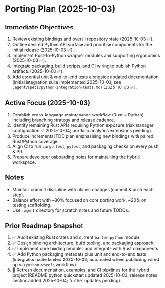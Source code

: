 # Porting Plan (2025-10-03)

## Immediate Objectives
1. Review existing bindings and overall repository state (2025-10-03 ✅).
2. Outline desired Python API surface and prioritise components for the initial release (2025-10-03 ✅).
3. Implement Rust-to-Python wrapper modules and supporting ergonomics (2025-10-03 ✅).
4. Integrate packaging, build scripts, and CI wiring to publish Python artifacts (2025-10-03 ✅).
5. Add essential unit & end-to-end tests alongside updated documentation (initial integration
   suite implemented 2025-10-03; see `.agent/specs/python-integration-tests.md`) (2025-10-03 ✅).

## Active Focus (2025-10-03)
1. Establish cross-language maintenance workflow (Rust + Python) including branching strategy and release cadence.
2. Identify remaining Rust APIs requiring Python exposure (risk manager configuration ✅ 2025-10-04; portfolio analytics extensions pending).
3. Produce incremental TDD plan emphasising new bindings with paired Rust/Python coverage.
4. Align CI to run `cargo test`, `pytest`, and packaging checks on every push & PR.
5. Prepare developer onboarding notes for maintaining the hybrid workspace.

## Notes
- Maintain commit discipline with atomic changes (commit & push each step).
- Balance effort with ~80% focused on core porting work, ~20% on testing scaffolding.
- Use `.agent` directory for scratch notes and future TODOs.

## Prior Roadmap Snapshot
1. ✅ Audit existing Rust crates and current `barter-python` module.
2. ✅ Design binding architecture, build tooling, and packaging approach.
3. ✅ Implement core binding modules and integrate with Rust components.
4. ✅ Add Python packaging metadata plus unit and end-to-end tests (integration suite landed
   2025-10-03; automated wheel publishing wired up via `python-wheels` workflow).
5. 🔄 Refresh documentation, examples, and CI pipelines for the hybrid project (README python
   quickstart updated 2025-10-03; release notes section added 2025-10-04; further updates pending).
